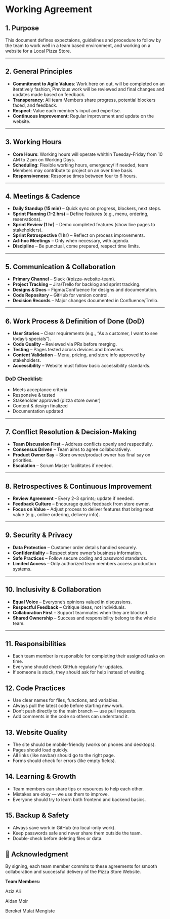 # Working Agreement  

## 1. Purpose  
This document defines expectaions, guidelines and procedure to follow by the team to work well in a team based environment, and working on a website for a Local Pizza Store.  

---

## 2. General Principles  
- **Commitment to Agile Values**: Work here on out, will be completed on an iteratively fashion, Previous work will be reviewed and final changes and updates made based on feedback.  
- **Transperancy**: All team Members share progress, potential blockers faced, and feedback.  
- **Respect**: Value each member's input and expertise.  
- **Continuous Improvement**: Regular improvement and update on the website.  

---

## 3. Working Hours  
- **Core Hours**: Working hours will operate whithin Tuesday-Friday from 10 AM to 2 pm on Working Days.  
- **Scheduling**: Flexible working hours, emergency/ if needed, team Members may contribute to project on an over time basis.  
- **Responsiveness**: Response times between four to 6 hours.  

---

## 4. Meetings & Cadence  
- **Daily Standup (15 min)** – Quick sync on progress, blockers, next steps.  
- **Sprint Planning (1–2 hrs)** – Define features (e.g., menu, ordering, reservations).  
- **Sprint Review (1 hr)** – Demo completed features (show live pages to stakeholders).  
- **Sprint Retrospective (1 hr)** – Reflect on process improvements.  
- **Ad-hoc Meetings** – Only when necessary, with agenda.  
- **Discipline** – Be punctual, come prepared, respect time limits.  

---

## 5. Communication & Collaboration  
- **Primary Channel** – Slack (#pizza-website-team).  
- **Project Tracking** – Jira/Trello for backlog and sprint tracking.  
- **Designs & Docs** – Figma/Confluence for designs and documentation.  
- **Code Repository** – GitHub for version control.  
- **Decision Records** – Major changes documented in Confluence/Trello.  

---

## 6. Work Process & Definition of Done (DoD)  
- **User Stories** – Clear requirements (e.g., “As a customer, I want to see today’s specials”).  
- **Code Quality** – Reviewed via PRs before merging.  
- **Testing** – Pages tested across devices and browsers.  
- **Content Validation** – Menu, pricing, and store info approved by stakeholders.  
- **Accessibility** – Website must follow basic accessibility standards.  

### DoD Checklist:  
- Meets acceptance criteria  
- Responsive & tested  
- Stakeholder approved (pizza store owner)  
- Content & design finalized  
- Documentation updated  

---

## 7. Conflict Resolution & Decision-Making  
- **Team Discussion First** – Address conflicts openly and respectfully.  
- **Consensus Driven** – Team aims to agree collaboratively.  
- **Product Owner Say** – Store owner/product owner has final say on priorities.  
- **Escalation** – Scrum Master facilitates if needed.  

---

## 8. Retrospectives & Continuous Improvement  
- **Review Agreement** – Every 2–3 sprints; update if needed.  
- **Feedback Culture** – Encourage quick feedback from store owner.  
- **Focus on Value** – Adjust process to deliver features that bring most value (e.g., online ordering, delivery info).  

---

## 9. Security & Privacy  
- **Data Protection** – Customer order details handled securely.  
- **Confidentiality** – Respect store owner’s business information.  
- **Safe Practices** – Follow secure coding and password standards.  
- **Limited Access** – Only authorized team members access production systems.  

---

## 10. Inclusivity & Collaboration  
- **Equal Voice** – Everyone’s opinions valued in discussions.  
- **Respectful Feedback** – Critique ideas, not individuals.  
- **Collaboration First** – Support teammates when they are blocked.  
- **Shared Ownership** – Success and responsibility belong to the whole team.  

---

## 11. Responsibilities
- Each team member is responsible for completing their assigned tasks on time.
- Everyone should check GitHub regularly for updates.
- If someone is stuck, they should ask for help instead of waiting.

## 12. Code Practices
- Use clear names for files, functions, and variables.
- Always pull the latest code before starting new work.
- Don’t push directly to the main branch — use pull requests.
- Add comments in the code so others can understand it.

## 13. Website Quality
- The site should be mobile-friendly (works on phones and desktops).
- Pages should load quickly.
- All links (like navbar) should go to the right page.
- Forms should check for errors (like empty fields).

## 14. Learning & Growth
- Team members can share tips or resources to help each other.
- Mistakes are okay — we use them to improve.
- Everyone should try to learn both frontend and backend basics.

## 15. Backup & Safety
- Always save work in GitHub (no local-only work).
- Keep passwords safe and never share them outside the team.
- Double-check before deleting files or data.

## 📝 Acknowledgment  
By signing, each team member commits to these agreements for smooth collaboration and successful delivery of the Pizza Store Website.  

**Team Members:** 

Aziz Ali

Aidan Moir

Bereket Mulat Mengiste
